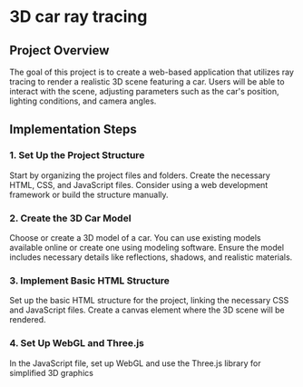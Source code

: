 # 3D car ray tracing

## Project Overview
The goal of this project is to create a web-based application that utilizes ray tracing to render a realistic 3D scene featuring a car. Users will be able to interact with the scene, adjusting parameters such as the car's position, lighting conditions, and camera angles.

## Implementation Steps
### 1. Set Up the Project Structure
Start by organizing the project files and folders. Create the necessary HTML, CSS, and JavaScript files. Consider using a web development framework or build the structure manually.

### 2. Create the 3D Car Model
Choose or create a 3D model of a car. You can use existing models available online or create one using modeling software. Ensure the model includes necessary details like reflections, shadows, and realistic materials.

### 3. Implement Basic HTML Structure
Set up the basic HTML structure for the project, linking the necessary CSS and JavaScript files. Create a canvas element where the 3D scene will be rendered.

### 4. Set Up WebGL and Three.js
In the JavaScript file, set up WebGL and use the Three.js library for simplified 3D graphics

